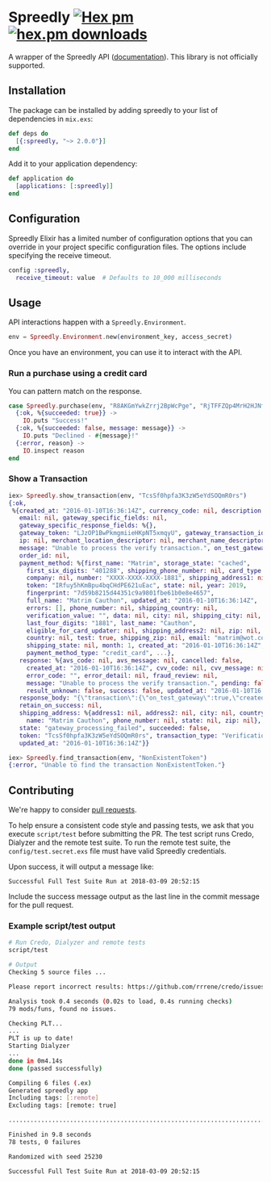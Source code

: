 # Spreedly [![Hex pm](http://img.shields.io/hexpm/v/spreedly.svg?style=flat)](https://hex.pm/packages/spreedly) [![hex.pm downloads](https://img.shields.io/hexpm/dt/spreedly.svg?style=flat)](https://hex.pm/packages/spreedly)

A wrapper of the Spreedly API ([documentation](http://hexdocs.pm/spreedly/)). This library is not officially supported.

## Installation

The package can be installed by adding spreedly to your list of dependencies in `mix.exs`:

```elixir
def deps do
  [{:spreedly, "~> 2.0.0"}]
end
```

Add it to your application dependency:

```elixir
def application do
  [applications: [:spreedly]]
end
```

## Configuration

Spreedly Elixir has a limited number of configuration options that you can override in your project specific configuration files. The options include specifying the receive timeout.

```elixir
config :spreedly,
  receive_timeout: value  # Defaults to 10_000 milliseconds
```

## Usage

API interactions happen with a `Spreedly.Environment`.

```elixir
env = Spreedly.Environment.new(environment_key, access_secret)
```

Once you have an environment, you can use it to interact with the API.

### Run a purchase using a credit card

You can pattern match on the response.

```elixir
case Spreedly.purchase(env, "R8AKGmYwkZrrj2BpWcPge", "RjTFFZQp4MrH2HJNfPwK", 2344) do
  {:ok, %{succeeded: true}} ->
    IO.puts "Success!"
  {:ok, %{succeeded: false, message: message}} ->
    IO.puts "Declined - #{message}!"
  {:error, reason} ->
    IO.inspect reason
end
```

### Show a Transaction

```elixir
iex> Spreedly.show_transaction(env, "TcsSf0hpfa3K3zW5eYdSOQmR0rs")
{:ok,
 %{created_at: "2016-01-10T16:36:14Z", currency_code: nil, description: nil,
   email: nil, gateway_specific_fields: nil,
   gateway_specific_response_fields: %{},
   gateway_token: "LJzOP1BwPkmgmiieHKpNT5xmqyU", gateway_transaction_id: nil,
   ip: nil, merchant_location_descriptor: nil, merchant_name_descriptor: nil,
   message: "Unable to process the verify transaction.", on_test_gateway: true,
   order_id: nil,
   payment_method: %{first_name: "Matrim", storage_state: "cached",
     first_six_digits: "401288", shipping_phone_number: nil, card_type: "visa",
     company: nil, number: "XXXX-XXXX-XXXX-1881", shipping_address1: nil,
     token: "IRfuy5hKmBpu4bqCHdPE621uEac", state: nil, year: 2019,
     fingerprint: "7d59b8215d44351c9a9801fbe61b0e8e4657",
     full_name: "Matrim Cauthon", updated_at: "2016-01-10T16:36:14Z",
     errors: [], phone_number: nil, shipping_country: nil,
     verification_value: "", data: nil, city: nil, shipping_city: nil,
     last_four_digits: "1881", last_name: "Cauthon",
     eligible_for_card_updater: nil, shipping_address2: nil, zip: nil,
     country: nil, test: true, shipping_zip: nil, email: "matrim@wot.com",
     shipping_state: nil, month: 1, created_at: "2016-01-10T16:36:14Z",
     payment_method_type: "credit_card", ...},
   response: %{avs_code: nil, avs_message: nil, cancelled: false,
     created_at: "2016-01-10T16:36:14Z", cvv_code: nil, cvv_message: nil,
     error_code: "", error_detail: nil, fraud_review: nil,
     message: "Unable to process the verify transaction.", pending: false,
     result_unknown: false, success: false, updated_at: "2016-01-10T16:36:14Z"},
   response_body: "{\"transaction\":{\"on_test_gateway\":true,\"created_at\":\"2016-01-10T16:36:14Z\",\"updated_at\":\"2016-01-10T16:36:14Z\",\"succeeded\":false,\"state\":\"gateway_processing_failed\",\"token\":\"8A8vvB2RbbL41CRz7YYUbAQW5Yw\",\"transaction_type\":\"Verification\",\"order_id\":null,\"ip\":null,\"description\":null,\"email\":null,\"merchant_name_descriptor\":null,\"merchant_location_descriptor\":null,\"gateway_specific_fields\":null,\"gateway_specific_response_fields\":{},\"gateway_transaction_id\":null,\"currency_code\":null,\"retain_on_success\":null,\"message\":\"Unable to process the verify transaction.\",\"gateway_token\":\"LJzOP1BwPkmgmiieHKpNT5xmqyU\",\"response\":{\"success\":false,\"message\":\"Unable to process the verify transaction.\",\"avs_code\":null,\"avs_message\":null,\"cvv_code\":null,\"cvv_message\":null,\"pending\":false,\"result_unknown\":false,\"error_code\":\"\",\"error_detail\":null,\"cancelled\":false,\"fraud_review\":null,\"created_at\":\"2016-01-10T16:36:14Z\",\"updated_at\":\"2016-01-10T16:36:14Z\"},\"shipping_address\":{\"name\":\"Matrim Cauthon\",\"address1\":null,\"address2\":null,\"city\":null,\"state\":null,\"zip\":null,\"country\":null,\"phone_number\":null},\"payment_method\":{\"token\":\"IRfuy5hKmBpu4bqCHdPE621uEac\",\"created_at\":\"2016-01-10T16:36:14Z\",\"updated_at\":\"2016-01-10T16:36:14Z\",\"email\":\"matrim@wot.com\",\"data\":null,\"storage_state\":\"cached\",\"test\":true,\"last_four_digits\":\"1881\",\"first_six_digits\":\"401288\",\"card_type\":\"visa\",\"first_name\":\"Matrim\",\"last_name\":\"Cauthon\",\"month\":1,\"year\":2019,\"address1\":null,\"address2\":null,\"city\":null,\"state\":null,\"zip\":null,\"country\":null,\"phone_number\":null,\"company\":null,\"full_name\":\"Matrim Cauthon\",\"eligible_for_card_updater\":null,\"shipping_address1\":null,\"shipping_address2\":null,\"shipping_city\":null,\"shipping_state\":null,\"shipping_zip\":null,\"shipping_country\":null,\"shipping_phone_number\":null,\"payment_method_type\":\"credit_card\",\"errors\":[],\"fingerprint\":\"7d59b8215d44351c9a9801fbe61b0e8e4657\",\"verification_value\":\"\",\"number\":\"XXXX-XXXX-XXXX-1881\"}}}",
   retain_on_success: nil,
   shipping_address: %{address1: nil, address2: nil, city: nil, country: nil,
     name: "Matrim Cauthon", phone_number: nil, state: nil, zip: nil},
   state: "gateway_processing_failed", succeeded: false,
   token: "TcsSf0hpfa3K3zW5eYdSOQmR0rs", transaction_type: "Verification",
   updated_at: "2016-01-10T16:36:14Z"}}

iex> Spreedly.find_transaction(env, "NonExistentToken")
{:error, "Unable to find the transaction NonExistentToken."}
```

## Contributing

We're happy to consider [pull requests](https://help.github.com/articles/creating-a-pull-request-from-a-fork/).

To help ensure a consistent code style and passing tests, we ask that you execute `script/test` before submitting the PR. The test script runs Credo, Dialyzer and the remote test suite. To run the remote test suite, the `config/test.secret.exs` file must have valid Spreedly credentials.

Upon success, it will output a message like:

`Successful Full Test Suite Run at 2018-03-09 20:52:15`

Include the success message output as the last line in the commit message for the pull request.

### Example script/test output

```bash
# Run Credo, Dialyzer and remote tests
script/test

# Output
Checking 5 source files ...

Please report incorrect results: https://github.com/rrrene/credo/issues

Analysis took 0.4 seconds (0.02s to load, 0.4s running checks)
79 mods/funs, found no issues.

Checking PLT...
...
PLT is up to date!
Starting Dialyzer
...
done in 0m4.14s
done (passed successfully)

Compiling 6 files (.ex)
Generated spreedly app
Including tags: [:remote]
Excluding tags: [remote: true]

..............................................................................

Finished in 9.8 seconds
78 tests, 0 failures

Randomized with seed 25230

Successful Full Test Suite Run at 2018-03-09 20:52:15
```
